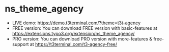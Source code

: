 # ns_theme_agency

- LIVE demo: https://demo.t3terminal.com/?theme=t3t-agency
- FREE version: You can download FREE version with basic-features at https://extensions.typo3.org/extension/ns_theme_agency/
- PRO version: You can download PRO version with more-features & free-support at https://t3terminal.com/t3-agency-free/
